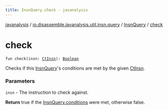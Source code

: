 ```yaml
---
title: InsnQuery.check - javanalysis
---
```


[javanalysis](../../index.html) / [io.disassemble.javanalysis.util.insn.query](../index.html) / [InsnQuery](index.html) / [check](./check.html)

# check

`fun check(insn: `[`CtInsn`](../../io.disassemble.javanalysis.insn/-ct-insn/index.html)`): `[`Boolean`](https://kotlinlang.org/api/latest/jvm/stdlib/kotlin/-boolean/index.html)

Checks if this [InsnQuery](index.html)'s conditions are met by the given [CtInsn](../../io.disassemble.javanalysis.insn/-ct-insn/index.html).

### Parameters

`insn` - The instruction to check against.

**Return**
true if the [InsnQuery.conditions](conditions.html) were met, otherwise false.

